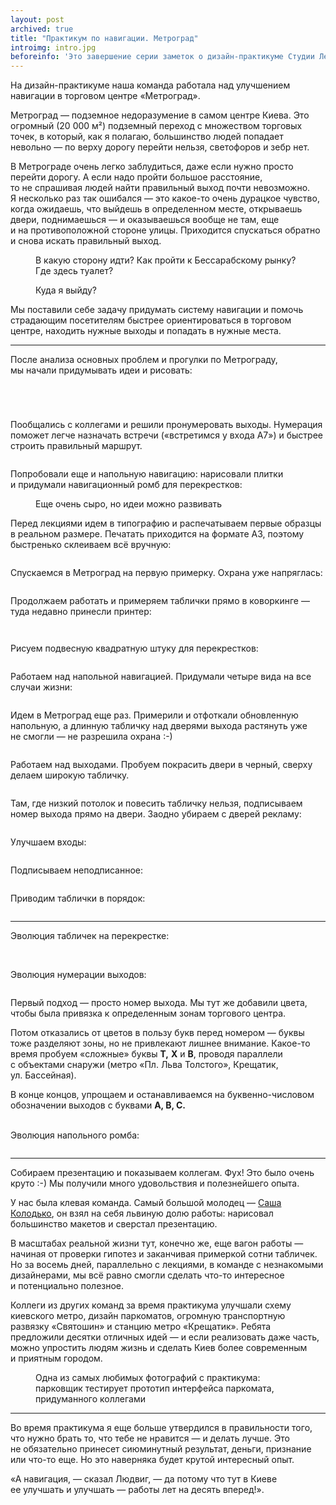 ```yaml
---
layout: post
archived: true
title: "Практикум по навигации. Метроград"
introimg: intro.jpg
beforeinfo: 'Это завершение серии заметок о дизайн-практикуме Студии Лебедева. См. также: <a href="/blog/navigation-workshop/">день 1</a>, <a href="/blog/navigation-workshop-2/">дни 2–3</a>, <a href="/blog/navigation-workshop-3/">дни 4–8</a>.'
---
```


<p class="lead">На дизайн-практикуме наша команда работала над улучшением навигации в торговом центре «Метроград».</p>

Метроград — подземное недоразумение в самом центре Киева. Это огромный (20 000 м²) подземный переход с множеством торговых точек, в который, как я полагаю, большинство людей попадает невольно — по верху дорогу перейти нельзя, светофоров и зебр нет.

В Метрограде очень легко заблудиться, даже если нужно просто перейти дорогу. А если надо пройти большое расстояние, то не спрашивая людей найти правильный выход почти невозможно. Я несколько раз так ошибался — это какое-то очень дурацкое чувство, когда ожидаешь, что выйдешь в определенном месте, открываешь двери, поднимаешься — и оказываешься вообще не там, еще и на противоположной стороне улицы. Приходится спускаться обратно и снова искать правильный выход.

<!-- more -->

<figure>
  <img src="/i/blog/metrograd/where-am-i.jpg" alt="">
  <figcaption>В какую сторону идти? Как пройти к Бессарабскому рынку? Где здесь туалет?</figcaption>
</figure>

<figure>
  <img src="/i/blog/metrograd/exit.jpg" alt="">
  <figcaption>Куда я выйду?</figcaption>
</figure>

Мы поставили себе задачу придумать систему навигации и помочь страдающим посетителям быстрее ориентироваться в торговом центре, находить нужные выходы и попадать в нужные места.

* * *

После анализа основных проблем и прогулки по Метрограду, мы начали придумывать идеи и рисовать:

<figure>
  <img src="/i/blog/metrograd/sketches.jpg" alt="">
</figure>

<figure>
  <img src="/i/blog/metrograd/sketches-2.jpg" alt="">
</figure>

<figure>
  <img src="/i/blog/metrograd/idea-route.jpg" alt="">
</figure>

<figure>
  <img src="/i/blog/metrograd/exits.jpg" alt="">
</figure>

Пообщались с коллегами и решили пронумеровать выходы. Нумерация поможет легче назначать встречи («встретимся у входа A7») и быстрее строить правильный маршрут.

<figure>
  <img src="/i/blog/metrograd/map.png" alt="">
</figure>


Попробовали еще и напольную навигацию: нарисовали плитки и придумали навигационный ромб для перекрестков:

<figure>
  <img src="/i/blog/metrograd/floor.jpg" alt="">
  <figcaption>Еще очень сыро, но идеи можно развивать</figcaption>
</figure>


Перед лекциями идем в типографию и распечатываем первые образцы в реальном размере. Печатать приходится на формате А3, поэтому быстренько склеиваем всё вручную:

<figure>
  <img src="/i/blog/metrograd/testing.jpg" alt="">
</figure>

Спускаемся в Метроград на первую примерку. Охрана уже напряглась:

<figure>
  <img src="/i/blog/metrograd/trying-on.jpg" alt="">
</figure>

Продолжаем работать и примеряем таблички прямо в коворкинге — туда недавно принесли принтер:

<figure>
  <img src="/i/blog/metrograd/trying-on-clockface.jpg" alt="">
</figure>

<figure>
  <img src="/i/blog/metrograd/trying-on-clockface-exit.jpg" alt="">
</figure>

Рисуем подвесную квадратную штуку для перекрестков:

<figure>
  <img src="/i/blog/metrograd/road-crossing.jpg" alt="">
</figure>

Работаем над напольной навигацией. Придумали четыре вида на все случаи жизни:

<figure class="figure--wide">
  <img src="/i/blog/metrograd/floor-types.jpg" alt="">
</figure>

<!-- Кто-то принес пенокартон. Примеряем на нем напольную:

<figure>
  <img src="/i/blog/metrograd/foamcore.jpg" alt="">
</figure> -->

Идем в Метроград еще раз. Примерили и отфоткали обновленную напольную, а длинную табличку над дверями выхода растянуть уже не смогли — не разрешила охрана :-)

<figure>
  <img src="/i/blog/metrograd/trying-on-fail.jpg" alt="">
</figure>

Работаем над выходами. Пробуем покрасить двери в черный, сверху делаем широкую табличку.

<figure class="figure--wide">
  <img src="/i/blog/metrograd/exits-inside.jpg" alt="">
</figure>

Там, где низкий потолок и повесить табличку нельзя, подписываем номер выхода прямо на двери. Заодно убираем с дверей рекламу:

<figure>
  <img src="/i/blog/metrograd/low-exit.jpg" alt="">
</figure>

Улучшаем входы:

<figure class="figure--wide">
  <img src="/i/blog/metrograd/entrance.jpg" alt="">
</figure>


Подписываем неподписанное:

<figure>
  <img src="/i/blog/metrograd/entrance-2.jpg" alt="">
</figure>

Приводим таблички в порядок:

<figure>
  <img src="/i/blog/metrograd/types.jpg" alt="">
</figure>


---


Эволюция табличек на перекрестке:

<figure class="">
  <img src="/i/blog/metrograd/square-evolution.jpg" alt="">
</figure>

<br>
Эволюция нумерации выходов:

<figure class="figure--wide">
  <img src="/i/blog/metrograd/exits-evolution.png" alt="">
</figure>

Первый подход — просто номер выхода. Мы тут же добавили цвета, чтобы была привязка к определенным зонам торгового центра.

Потом отказались от цветов в пользу букв перед номером — буквы тоже разделяют зоны, но не привлекают лишнее внимание. Какое-то время пробуем «сложные» буквы **T,** **X** и **B**, проводя параллели с объектами снаружи (метро «Пл. Льва Толстого», Крещатик, ул. Бассейная).

В конце концов, упрощаем и останавливаемся на буквенно-числовом обозначении выходов с буквами **A, B, C.**

<br>
Эволюция напольного ромба:

<figure class="figure--wide">
  <img src="/i/blog/metrograd/floor-evolution.png" alt="">
</figure>

---

Собираем презентацию и показываем коллегам. Фух! Это было очень круто :-) Мы получили много удовольствия и полезнейшего опыта.

У нас была клевая команда. Самый большой молодец — [Саша Колодько](https://www.facebook.com/profile.php?id=100008047278802), он взял на себя львиную долю работы: нарисовал большинство макетов и сверстал презентацию.

В масштабах реальной жизни тут, конечно же, еще вагон работы — начиная от проверки гипотез и заканчивая примеркой сотни табличек. Но за восемь дней, параллельно с лекциями, в команде с незнакомыми дизайнерами, мы всё равно смогли сделать что-то интересное и потенциально полезное.

Коллеги из других команд за время практикума улучшали схему киевского метро, дизайн паркоматов, огромную транспортную развязку «Святошин» и станцию метро «Крещатик». Ребята предложили десятки отличных идей — и если реализовать даже часть, можно упростить людям жизнь и сделать Киев более современным и приятным городом.

<figure style="max-width: 560px;">
  <img src="/i/blog/metrograd/parkomat.jpg" alt="">
  <figcaption>Одна из самых любимых фотографий с практикума: парковщик тестирует прототип интерфейса паркомата, придуманного коллегами</figcaption>
</figure>

---

Во время практикума я еще больше утвердился в правильности того, что нужно брать то, что тебе не нравится — и делать лучше. Это не обязательно принесет сиюминутный результат, деньги, признание или что-то еще. Но это наверняка будет крутой интересный опыт.

«А навигация, — сказал Людвиг, — да потому что тут в Киеве ее улучшать и улучшать — работы лет на десять вперед!».


<figure>
  <img src="/i/blog/metrograd/thank-you.jpg" alt="">
</figure>
